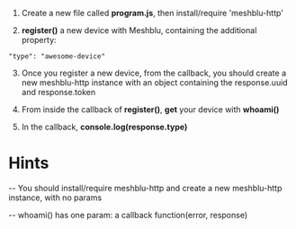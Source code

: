 1) Create a new file called **program.js**, then install/require 'meshblu-http'

2) **register()** a new device with Meshblu, containing the additional property:
```
"type": "awesome-device"
```

3) Once you register a new device, from the callback, you should create a new meshblu-http
    instance with an object containing the response.uuid and response.token

4) From inside the callback of **register()**, **get** your device with **whoami()**

5) In the callback, **console.log(response.type)**

# Hints
-- You should install/require meshblu-http and create a new meshblu-http instance, with no params

-- whoami() has one param: a callback function(error, response)
